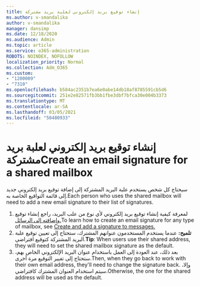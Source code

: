 ```yaml
---
title: إنشاء توقيع بريد إلكتروني لعلبة بريد مشتركة
ms.author: v-smandalika
author: v-smandalika
manager: dansimp
ms.date: 12/18/2020
ms.audience: Admin
ms.topic: article
ms.service: o365-administration
ROBOTS: NOINDEX, NOFOLLOW
localization_priority: Normal
ms.collection: Adm_O365
ms.custom:
- "1200009"
- "7310"
ms.openlocfilehash: b584ac2351b7ea6e0abe14db18af8785591cb5d6
ms.sourcegitcommit: 251e2e82571fb3bb1fbe3dbf7bfca30e004b3373
ms.translationtype: MT
ms.contentlocale: ar-SA
ms.lasthandoff: 03/05/2021
ms.locfileid: "50480933"
---
```

# <a name="create-an-email-signature-for-a-shared-mailbox"></a><span data-ttu-id="bfef6-102">إنشاء توقيع بريد إلكتروني لعلبة بريد مشتركة</span><span class="sxs-lookup"><span data-stu-id="bfef6-102">Create an email signature for a shared mailbox</span></span>

<span data-ttu-id="bfef6-103">سيحتاج كل شخص يستخدم علبة البريد المشتركة إلى إضافة توقيع بريد إلكتروني جديد إلى قائمة التواقيع الخاصة به.</span><span class="sxs-lookup"><span data-stu-id="bfef6-103">Each person who uses the shared mailbox will need to add a new email signature to their list of signatures.</span></span>

1. <span data-ttu-id="bfef6-104">لمعرفة كيفية إنشاء توقيع بريد إلكتروني لأي نوع من علب البريد، راجع إنشاء توقيع [وإضافته إلى الرسائل.](https://support.office.com/article/8ee5d4f4-68fd-464a-a1c1-0e1c80bb27f2)</span><span class="sxs-lookup"><span data-stu-id="bfef6-104">To learn how to create an email signature for any type of mailbox, see [Create and add a signature to messages.](https://support.office.com/article/8ee5d4f4-68fd-464a-a1c1-0e1c80bb27f2)</span></span>
2. <span data-ttu-id="bfef6-105">**تلميح:** عندما يستخدم المستخدمون عنوانهم المشترك، ستحتاج إلى تعيين توقيع علبة البريد المشتركة كتوقيع افتراضي.</span><span class="sxs-lookup"><span data-stu-id="bfef6-105">**Tip**: When users use their shared address, they will need to set the shared mailbox signature as the default.</span></span>
3. <span data-ttu-id="bfef6-106">بعد ذلك، عند العودة إلى العمل باستخدام عنوان البريد الإلكتروني الخاص بهم، ستحتاج إلى تغيير التوقيع مرة أخرى.</span><span class="sxs-lookup"><span data-stu-id="bfef6-106">Then, when they go back to work with their own email address, they'll need to change the signature back.</span></span> <span data-ttu-id="bfef6-107">وإلا، سيتم استخدام العنوان المشترك كافتراضي.</span><span class="sxs-lookup"><span data-stu-id="bfef6-107">Otherwise, the one for the shared address will be used as the default.</span></span>